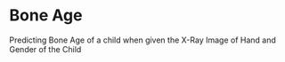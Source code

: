 # Bone Age
Predicting Bone Age of a child when given the X-Ray Image of Hand and Gender of the Child
